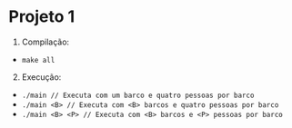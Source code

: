 Projeto 1
=====
 1. Compilação:
  - `make all`
 2. Execução:
  - `./main // Executa com um barco e quatro pessoas por barco`
  - `./main <B> // Executa com <B> barcos e quatro pessoas por barco`
  - `./main <B> <P> // Executa com <B> barcos e <P> pessoas por barco`
